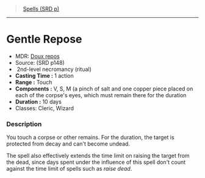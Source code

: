 ﻿---
!SpellVO
Level: 2
Type: necromancy
Ritual: ritual
CastingTime: 1 action
Range: Touch
Components: V, S, M (a pinch of salt and one copper piece placed on each of the corpse's eyes, which must remain there for the duration
Duration: 10 days
Classes: Cleric, Wizard
Id: spells_vo.md#gentle-repose
ParentLink: spells_vo.md#spells-srd-p
Name: Gentle Repose
ParentName: Spells (SRD p)
NameLevel: 1
AltName: '[Doux repos](hd_spells_doux_repos.md)'
Source: (SRD p148)
Attributes: {}
---
> [Spells (SRD p)](srd_spells.md)

---

# Gentle Repose

- MDR: [Doux repos](hd_spells_doux_repos.md)
- Source: (SRD p148)
-  2nd-level necromancy (ritual)
- **Casting Time :** 1 action
- **Range :** Touch
- **Components :** V, S, M (a pinch of salt and one copper piece placed on each of the corpse's eyes, which must remain there for the duration
- **Duration :** 10 days
- Classes: Cleric, Wizard

### Description

You touch a corpse or other remains. For the duration, the target is protected from decay and can't become undead.

The spell also effectively extends the time limit on raising the target from the dead, since days spent under the influence of this spell don't count against the time limit of spells such as _raise dead_.

